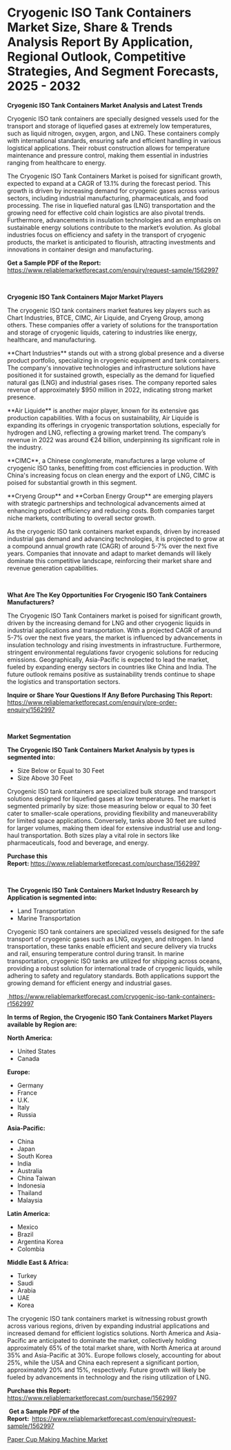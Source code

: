 <p><h1>Cryogenic ISO Tank Containers Market Size, Share & Trends Analysis Report By Application, Regional Outlook, Competitive Strategies, And Segment Forecasts, 2025 - 2032</h1></p><p><strong>Cryogenic ISO Tank Containers Market Analysis and Latest Trends</strong></p>
<p><p>Cryogenic ISO tank containers are specially designed vessels used for the transport and storage of liquefied gases at extremely low temperatures, such as liquid nitrogen, oxygen, argon, and LNG. These containers comply with international standards, ensuring safe and efficient handling in various logistical applications. Their robust construction allows for temperature maintenance and pressure control, making them essential in industries ranging from healthcare to energy.</p><p>The Cryogenic ISO Tank Containers Market is poised for significant growth, expected to expand at a CAGR of 13.1% during the forecast period. This growth is driven by increasing demand for cryogenic gases across various sectors, including industrial manufacturing, pharmaceuticals, and food processing. The rise in liquefied natural gas (LNG) transportation and the growing need for effective cold chain logistics are also pivotal trends. Furthermore, advancements in insulation technologies and an emphasis on sustainable energy solutions contribute to the market’s evolution. As global industries focus on efficiency and safety in the transport of cryogenic products, the market is anticipated to flourish, attracting investments and innovations in container design and manufacturing.</p></p>
<p><strong>Get a Sample PDF of the Report:&nbsp;</strong> <a href="https://www.reliablemarketforecast.com/enquiry/request-sample/1562997?utm_campaign=3208&utm_medium=2&utm_source=Github&utm_content=ia&utm_term=08042025&utm_id=cryogenic-iso-tank-containers">https://www.reliablemarketforecast.com/enquiry/request-sample/1562997</a></p>
<p>&nbsp;</p>
<p><strong>Cryogenic ISO Tank Containers Major Market Players</strong></p>
<p><p>The cryogenic ISO tank containers market features key players such as Chart Industries, BTCE, CIMC, Air Liquide, and Cryeng Group, among others. These companies offer a variety of solutions for the transportation and storage of cryogenic liquids, catering to industries like energy, healthcare, and manufacturing.</p><p>**Chart Industries** stands out with a strong global presence and a diverse product portfolio, specializing in cryogenic equipment and tank containers. The company's innovative technologies and infrastructure solutions have positioned it for sustained growth, especially as the demand for liquefied natural gas (LNG) and industrial gases rises. The company reported sales revenue of approximately $950 million in 2022, indicating strong market presence.</p><p>**Air Liquide** is another major player, known for its extensive gas production capabilities. With a focus on sustainability, Air Liquide is expanding its offerings in cryogenic transportation solutions, especially for hydrogen and LNG, reflecting a growing market trend. The company’s revenue in 2022 was around €24 billion, underpinning its significant role in the industry.</p><p>**CIMC**, a Chinese conglomerate, manufactures a large volume of cryogenic ISO tanks, benefitting from cost efficiencies in production. With China's increasing focus on clean energy and the export of LNG, CIMC is poised for substantial growth in this segment.</p><p>**Cryeng Group** and **Corban Energy Group** are emerging players with strategic partnerships and technological advancements aimed at enhancing product efficiency and reducing costs. Both companies target niche markets, contributing to overall sector growth.</p><p>As the cryogenic ISO tank containers market expands, driven by increased industrial gas demand and advancing technologies, it is projected to grow at a compound annual growth rate (CAGR) of around 5-7% over the next five years. Companies that innovate and adapt to market demands will likely dominate this competitive landscape, reinforcing their market share and revenue generation capabilities.</p></p>
<p>&nbsp;</p>
<p><strong>What Are The Key Opportunities For Cryogenic ISO Tank Containers Manufacturers?</strong></p>
<p><p>The Cryogenic ISO Tank Containers market is poised for significant growth, driven by the increasing demand for LNG and other cryogenic liquids in industrial applications and transportation. With a projected CAGR of around 5-7% over the next five years, the market is influenced by advancements in insulation technology and rising investments in infrastructure. Furthermore, stringent environmental regulations favor cryogenic solutions for reducing emissions. Geographically, Asia-Pacific is expected to lead the market, fueled by expanding energy sectors in countries like China and India. The future outlook remains positive as sustainability trends continue to shape the logistics and transportation sectors.</p></p>
<p><strong>Inquire or Share Your Questions If Any Before Purchasing This Report:</strong> <a href="https://www.reliablemarketforecast.com/enquiry/pre-order-enquiry/1562997?utm_campaign=3208&utm_medium=2&utm_source=Github&utm_content=ia&utm_term=08042025&utm_id=cryogenic-iso-tank-containers">https://www.reliablemarketforecast.com/enquiry/pre-order-enquiry/1562997</a></p>
<p>&nbsp;</p>
<p><strong>Market Segmentation</strong></p>
<p><strong>The Cryogenic ISO Tank Containers Market Analysis by types is segmented into:</strong></p>
<p><ul><li>Size Below or Equal to 30 Feet</li><li>Size Above 30 Feet</li></ul></p>
<p><p>Cryogenic ISO tank containers are specialized bulk storage and transport solutions designed for liquefied gases at low temperatures. The market is segmented primarily by size: those measuring below or equal to 30 feet cater to smaller-scale operations, providing flexibility and maneuverability for limited space applications. Conversely, tanks above 30 feet are suited for larger volumes, making them ideal for extensive industrial use and long-haul transportation. Both sizes play a vital role in sectors like pharmaceuticals, food and beverage, and energy.</p></p>
<p><strong>Purchase this Report:&nbsp;</strong><a href="https://www.reliablemarketforecast.com/purchase/1562997?utm_campaign=3208&utm_medium=2&utm_source=Github&utm_content=ia&utm_term=08042025&utm_id=cryogenic-iso-tank-containers">https://www.reliablemarketforecast.com/purchase/1562997</a></p>
<p>&nbsp;</p>
<p><strong>The Cryogenic ISO Tank Containers Market Industry Research by Application is segmented into:</strong></p>
<p><ul><li>Land Transportation</li><li>Marine Transportation</li></ul></p>
<p><p>Cryogenic ISO tank containers are specialized vessels designed for the safe transport of cryogenic gases such as LNG, oxygen, and nitrogen. In land transportation, these tanks enable efficient and secure delivery via trucks and rail, ensuring temperature control during transit. In marine transportation, cryogenic ISO tanks are utilized for shipping across oceans, providing a robust solution for international trade of cryogenic liquids, while adhering to safety and regulatory standards. Both applications support the growing demand for efficient energy and industrial gases.</p></p>
<p><a href="https://www.reliablemarketforecast.com/cryogenic-iso-tank-containers-r1562997?utm_campaign=3208&utm_medium=2&utm_source=Github&utm_content=ia&utm_term=08042025&utm_id=cryogenic-iso-tank-containers">&nbsp;https://www.reliablemarketforecast.com/cryogenic-iso-tank-containers-r1562997</a></p>
<p><strong>In terms of Region, the Cryogenic ISO Tank Containers Market Players available by Region are:</strong></p>
<p>
    <p> <strong> North America: </strong>
        <ul>
            <li>United States</li>
            <li>Canada</li>
        </ul>
        </p> 
    <p> <strong> Europe: </strong>
        <ul>
            <li>Germany</li>
            <li>France</li>
            <li>U.K.</li>
            <li>Italy</li>
            <li>Russia</li>
        </ul>
        </p> 
    <p> <strong> Asia-Pacific: </strong>
        <ul>
            <li>China</li>
            <li>Japan</li>
            <li>South Korea</li>
            <li>India</li>
            <li>Australia</li>
            <li>China Taiwan</li>
            <li>Indonesia</li>
            <li>Thailand</li>
            <li>Malaysia</li>
        </ul>
        </p> 
    <p> <strong> Latin America: </strong>
        <ul>
            <li>Mexico</li>
            <li>Brazil</li>
            <li>Argentina Korea</li>
            <li>Colombia</li>
        </ul>
        </p> 
    <p> <strong> Middle East & Africa: </strong>
        <ul>
            <li>Turkey</li>
            <li>Saudi</li>
            <li>Arabia</li>
            <li>UAE</li>
            <li>Korea</li>
        </ul>
    </p>
    </p>
<p><p>The cryogenic ISO tank containers market is witnessing robust growth across various regions, driven by expanding industrial applications and increased demand for efficient logistics solutions. North America and Asia-Pacific are anticipated to dominate the market, collectively holding approximately 65% of the total market share, with North America at around 35% and Asia-Pacific at 30%. Europe follows closely, accounting for about 25%, while the USA and China each represent a significant portion, approximately 20% and 15%, respectively. Future growth will likely be fueled by advancements in technology and the rising utilization of LNG.</p></p>
<p><strong>Purchase this Report: </strong><a href="https://www.reliablemarketforecast.com/purchase/1562997?utm_campaign=3208&utm_medium=2&utm_source=Github&utm_content=ia&utm_term=08042025&utm_id=cryogenic-iso-tank-containers">https://www.reliablemarketforecast.com/purchase/1562997</a></p>
<p>&nbsp;<strong>Get a Sample PDF of the Report:&nbsp;&nbsp;</strong><a href="https://www.reliablemarketforecast.com/enquiry/request-sample/1562997?utm_campaign=3208&utm_medium=2&utm_source=Github&utm_content=ia&utm_term=08042025&utm_id=cryogenic-iso-tank-containers">https://www.reliablemarketforecast.com/enquiry/request-sample/1562997</a></p>
<p><strong></strong></p>
<p><p><a href="https://github.com/ziwersekos/Market-Research-Report-List-1/blob/main/paper-cup-making-machine-market.md?utm_campaign=3208&utm_medium=2&utm_source=Github&utm_content=ia&utm_term=08042025&utm_id=cryogenic-iso-tank-containers">Paper Cup Making Machine Market</a></p></p>